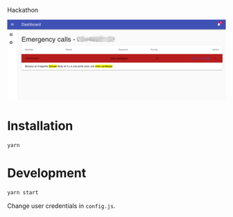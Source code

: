 Hackathon

![Connection Service](static/screen.png)

# Installation

```sh
yarn
```

# Development

```sh
yarn start
```

Change user credentials in `config.js`.
